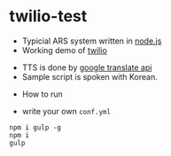 twilio-test
===========

* Typicial ARS system written in [node.js](http://www.nodejs.org)
* Working demo of [twilio](https://www.twilio.com)
 - TTS is done by [google translate api](http://translate.google.com)
 - Sample script is spoken with Korean.

* How to run
 - write your own ```conf.yml```
```
npm i gulp -g
npm i
gulp
```
